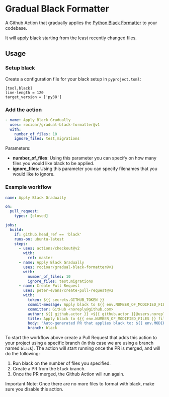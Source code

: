 # Gradual Black Formatter

A Github Action that gradually applies the [Python Black Formatter](https://github.com/psf/black) to your codebase.

It will apply black starting from the least recently changed files.

## Usage

### Setup black

Create a configuration file for your black setup in `pyproject.toml`:

```
[tool.black]
line-length = 120
target_version = ['py38']
```

### Add the action

```yaml
- name: Apply Black Gradually
  uses: rocioar/gradual-black-formatter@v1
  with:
    number_of_files: 10
    ignore_files: test,migrations
```

Parameters:

- **number_of_files**: Using this parameter you can specify on how many files you would like black to be applied.
- **ignore_files**: Using this parameter you can specify filenames that you would like to ignore.

### Example workflow

```yaml
name: Apply Black Gradually

on:
  pull_request:
    types: [closed]

jobs:
  build:
    if: github.head_ref == 'black'
    runs-on: ubuntu-latest
    steps:
      - uses: actions/checkout@v2
        with:
          ref: master
      - name: Apply Black Gradually
        uses: rocioar/gradual-black-formatter@v1
        with:
          number_of_files: 10
          ignore_files: test,migrations
      - name: Create Pull Request
        uses: peter-evans/create-pull-request@v2
        with:
          token: ${{ secrets.GITHUB_TOKEN }}
          commit-message: Apply black to ${{ env.NUMBER_OF_MODIFIED_FILES }} files
          committer: GitHub <noreply@github.com>
          author: ${{ github.actor }} <${{ github.actor }}@users.noreply.github.com>
          title: Apply black to ${{ env.NUMBER_OF_MODIFIED_FILES }} files
          body: "Auto-generated PR that applies black to: ${{ env.MODIFIED_FILE_NAMES }}."
          branch: black
```

To start the workflow above create a Pull Request that adds this action to your project using a specific branch (in this case we are using a branch named `black`). The action will start running once the PR is merged, and will do the following:

1. Run black on the number of files you specified.
2. Create a PR from the `black` branch.
2. Once the PR merged, the Github Action will run again.

Important Note: Once there are no more files to format with black, make sure you disable this action.
